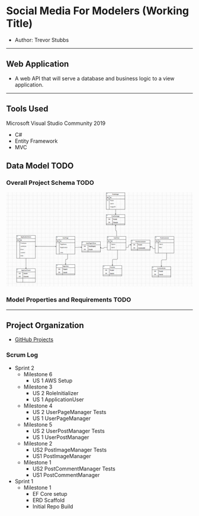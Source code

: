 # Social Media For Modelers (Working Title)
- Author: Trevor Stubbs

---
## Web Application
- A web API that will serve a database and business logic to a view application. 

---

## Tools Used
Microsoft Visual Studio Community 2019

- C#
- Entity Framework
- MVC

## Data Model TODO
### Overall Project Schema TODO
![ERD V2](assets/SMModelV2.png)

### Model Properties and Requirements TODO
---
## Project Organization
- [GitHub Projects](https://github.com/TrevorStubbs/SocialMediaForModelers/projects)

### Scrum Log
- Sprint 2
  - Milestone 6
    - US 1 AWS Setup
  - Milestone 3
    - US 2 RoleInitializer
    - US 1 ApplicationUser
  - Milestone 4
    - US 2 UserPageManager Tests
    - US 1 UserPageManager
  - Milestone 5
    - US 2 UserPostManager Tests
    - US 1 UserPostManager
  - Milestone 2
    - US2 PostImageManager Tests
    - US1 PostImageManager
  - Milestone 1
    - US2 PostCommentManager Tests
    - US1 PostCommentManager
- Sprint 1
  - Milestone 1
    - EF Core setup
    - ERD Scaffold
    - Initial Repo Build
